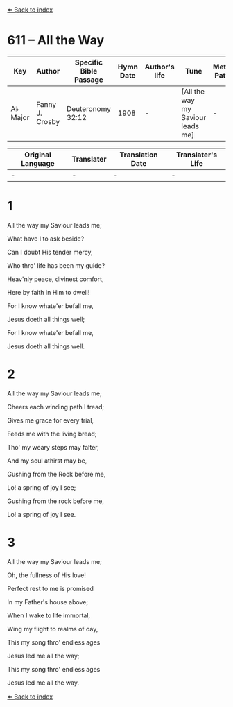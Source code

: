 [⬅️ Back to index](../README.md)

# 611 – All the Way

Key | Author   | Specific Bible Passage     |Hymn Date |Author's life |Tune |Metrical Pattern   |Composer/Source
-- | --------- | ---------------------------|----------|--------------|-----|-------------------|-------------  
A♭ Major |Fanny J. Crosby |Deuteronomy 32:12 |1908 |- |[All the way my Saviour leads me] |- |Rev. R. Lowry

Original Language | Translater | Translation Date   | Translater's Life  
----------------- | --------- | --------------------|-------------     
\- |- |- |-




# 1

All the way my Saviour leads me;

What have I to ask beside?

Can I doubt His tender mercy,

Who thro' life has been my guide?

Heav'nly peace, divinest comfort,

Here by faith in Him to dwell!

For I know whate'er befall me,

Jesus doeth all things well;

For I know whate'er befall me,

Jesus doeth all things well.



# 2

All the way my Saviour leads me;

Cheers each winding path I tread;

Gives me grace for every trial,

Feeds me with the living bread;

Tho' my weary steps may falter,

And my soul athirst may be,

Gushing from the Rock before me,

Lo!  a spring of joy I see;

Gushing from the rock before me,

Lo!  a spring of joy I see.



# 3

All the way my Saviour leads me;

Oh, the fullness of His love!

Perfect rest to me is promised

In my Father's house above;

When I wake to life immortal,

Wing my flight to realms of day,

This my song thro' endless ages

Jesus led me all the way;

This my song thro' endless ages

Jesus led me all the way.



[⬅️ Back to index](../README.md)
